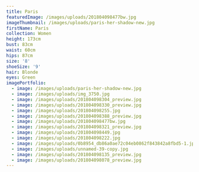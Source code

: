 ```yaml
---
title: Paris
featuredImage: /images/uploads/201804098477bw.jpg
imageThumbnail: /images/uploads/paris-her-shadow-new.jpg
firstName: Paris
collection: Women
height: 173cm
bust: 83cm
waist: 60cm
hips: 87cm
size: '8'
shoeSize: '9'
hair: Blonde
eyes: Green
imagePortfolio:
  - image: /images/uploads/paris-her-shadow-new.jpg
  - image: /images/uploads/img_3750.jpg
  - image: /images/uploads/201804098304_preview.jpg
  - image: /images/uploads/201804098330_preview.jpg
  - image: /images/uploads/201804098255.jpg
  - image: /images/uploads/201804098388_preview.jpg
  - image: /images/uploads/201804098477bw.jpg
  - image: /images/uploads/201804098321_preview.jpg
  - image: /images/uploads/201804098449.jpg
  - image: /images/uploads/201804098222.jpg
  - image: /images/uploads/0b8954_db86a0ae72c04eb0862f843842a8fbd5-1.jpg
  - image: /images/uploads/unnamed-39-copy.jpg
  - image: /images/uploads/201804098135_preview.jpg
  - image: /images/uploads/201804098078_preview.jpg
---
```


